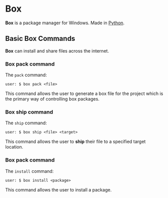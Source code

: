 # Box
**Box** is a package manager for Windows. Made in [Python](https://python.org).

## Basic Box Commands
**Box** can install and share files across the internet.

### Box pack command
The ``pack`` command:

```console
user: $ box pack <file>
```

This command allows the user to generate a box file for the project which is the primary way of controlling box packages.

### Box ship command
The ``ship`` command:

```console
user: $ box ship <file> <target>
```

This command allows the user to **ship** their file to a specified target location.

### Box pack command
The ``install`` command:

```console
user: $ box install <package>
```

This command allows the user to install a package.